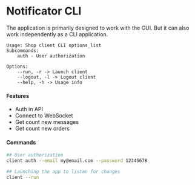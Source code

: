 Notificator CLI
===

The application is primarily designed to work with the GUI.
But it can also work independently as a CLI application.

```shell title="Help app"
Usage: Shop client CLI options_list
Subcommands: 
    auth - User authorization

Options: 
    --run, -r -> Launch client 
    --logout, -l -> Logout client 
    --help, -h -> Usage info 
```

#### Features

* Auth in API
* Connect to WebSocket
* Get count new messages
* Get count new orders

#### Commands

```bash
## User authorization
client auth --email my@email.com --password 12345678

## Launching the app to listen for changes
client --run
```